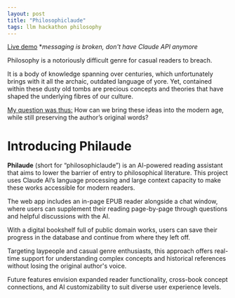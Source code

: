 ```yaml
---
layout: post
title: "Philosophiclaude"
tags: llm hackathon philosophy
---
```


[Live demo](http://philaude.herokuapp.com/)
**messaging is broken, don't have Claude API anymore*

Philosophy is a notoriously difficult genre for casual readers to breach.

It is a body of knowledge spanning over centuries, which unfortunately brings with it all the archaic, outdated language of yore. Yet, contained within these dusty old tombs are precious concepts and theories that have shaped the underlying fibres of our culture.

<u>My question was thus:</u> How can we bring these ideas into the modern age, while still preserving the author’s original words?

# Introducing Philaude
**Philaude** (short for “philosophiclaude”) is an AI-powered reading assistant that aims to lower the barrier of entry to philosophical literature. This project uses Claude AI’s language processing and large context capacity to make these works accessible for modern readers.

The web app includes an in-page EPUB reader alongside a chat window, where users can supplement their reading page-by-page through questions and helpful discussions with the AI.

With a digital bookshelf full of public domain works, users can save their progress in the database and continue from where they left off.

Targeting laypeople and casual genre enthusiasts, this approach offers real-time support for understanding complex concepts and historical references without losing the original author's voice.

Future features envision expanded reader functionality, cross-book concept connections, and AI customizability to suit diverse user experience levels.
